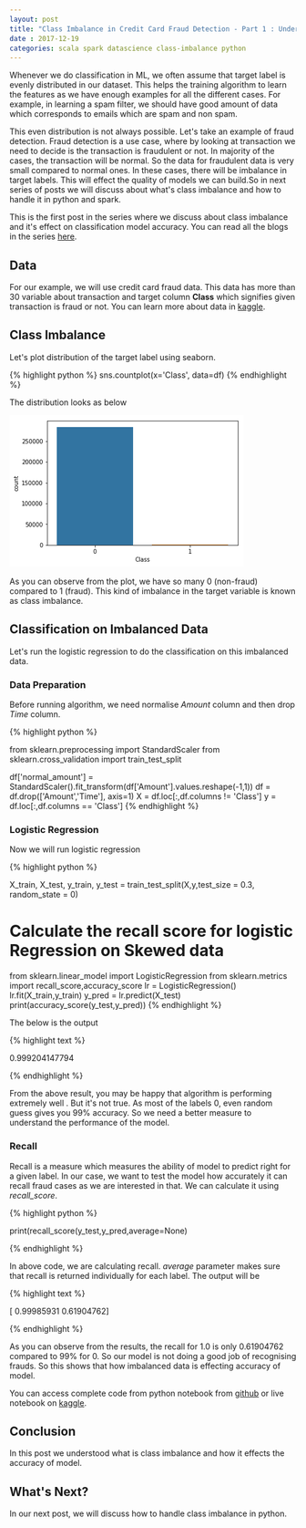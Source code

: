 ```yaml
---
layout: post
title: "Class Imbalance in Credit Card Fraud Detection - Part 1 : Understanding Effect on Model Accuracy"
date : 2017-12-19
categories: scala spark datascience class-imbalance python
---
```

Whenever we do classification in ML, we often assume that target label is evenly distributed in our dataset. This helps the training algorithm to learn the features as we have enough examples for all the different cases. For example, in learning a spam filter, we should have good amount of data which corresponds to emails which are spam and non spam.

This even distribution is not always possible. Let's take an example of fraud detection. Fraud detection is a use case, where by looking at transaction we need to decide is the transaction is fraudulent or not. In majority of the cases, the transaction will be normal. So the data for fraudulent data is very small compared to normal ones. In these cases, there will be imbalance in target labels. This will effect the quality of models we can build.So in next series of posts we will discuss about what's class imbalance and how to handle it in python and spark. 

This is the first post in the series where we discuss about class imbalance and it's effect on classification model accuracy. You can read all the blogs in the series [here](/categories/class-imbalance).

## Data

For our example, we will use credit card fraud data. This data has more than 30 variable about transaction and target column **Class** which signifies given transaction is fraud or not. You can learn more about data in [kaggle](https://www.kaggle.com/dalpozz/creditcardfraud).

## Class Imbalance

Let's plot distribution of the target label using seaborn.

{% highlight python %}
sns.countplot(x='Class', data=df)
{% endhighlight %}

The distribution looks as below

![Distribution image](/images/credit_card_class_plot.png)

As you can observe from the plot, we have so many 0 (non-fraud) compared to 1 (fraud). This kind of imbalance in the target variable is known as class imbalance.


## Classification on Imbalanced Data

Let's run the logistic regression to do the classification on this imbalanced data. 


### Data Preparation

Before running algorithm, we need normalise *Amount* column and then drop *Time* column. 

{% highlight python %}

from sklearn.preprocessing import StandardScaler
from sklearn.cross_validation import train_test_split

df['normal_amount'] = StandardScaler().fit_transform(df['Amount'].values.reshape(-1,1))
df = df.drop(['Amount','Time'], axis=1)
X = df.loc[:,df.columns != 'Class']
y = df.loc[:,df.columns == 'Class']
{% endhighlight %}


### Logistic Regression

Now we will run logistic regression

{% highlight python %}

X_train, X_test, y_train, y_test = train_test_split(X,y,test_size = 0.3, random_state = 0)

# Calculate the recall score for logistic Regression on Skewed data
from sklearn.linear_model import LogisticRegression
from sklearn.metrics import recall_score,accuracy_score
lr = LogisticRegression()
lr.fit(X_train,y_train)
y_pred = lr.predict(X_test)
print(accuracy_score(y_test,y_pred))
{% endhighlight %}

The below is the output

{% highlight text %}

0.999204147794

{% endhighlight %}

From the above result, you may be happy that algorithm is performing extremely well . But it's not true. As most of the labels 0, even random
guess gives you 99% accuracy. So we need a better measure to understand the performance of the model.


### Recall 

Recall is a measure which measures the ability of model to predict right for a given label. In our case, we want to test the model how accurately it can recall fraud cases as we are interested in that. We can calculate it using *recall_score*.

{% highlight python %}

print(recall_score(y_test,y_pred,average=None)

{% endhighlight %}

In above code, we are calculating recall. *average* parameter makes sure that recall is returned individually for each label. The output will be

{% highlight text %}

[ 0.99985931  0.61904762]

{% endhighlight %}

As you can observe from the results, the recall for 1.0 is only 0.61904762 compared to 99% for 0. So our model is not doing a good job of recognising frauds. So this shows that how imbalanced data is effecting accuracy of model.

You can access complete code from python notebook from [github](https://github.com/phatak-dev/spark-ml-kaggle/blob/master/python/credit_card_class_imbalance.ipynb) or live notebook on [kaggle](https://www.kaggle.com/madhukaraphatak/under-sampling-to-achieve-better-recall).


## Conclusion

In this post we understood what is class imbalance and how it effects the accuracy of model.

## What's Next?

In our next post, we will discuss how to handle class imbalance in python.


